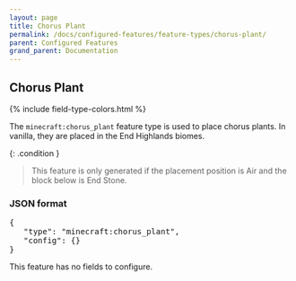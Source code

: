 ```yaml
---
layout: page
title: Chorus Plant
permalink: /docs/configured-features/feature-types/chorus-plant/
parent: Configured Features
grand_parent: Documentation
---
```


## Chorus Plant

<head>
    {% include field-type-colors.html %}
</head>

The `minecraft:chorus_plant` feature type is used to place chorus plants. In vanilla, they are placed in the End Highlands biomes.

{: .condition }
> This feature is only generated if the placement position is Air and the block below is End Stone.

### JSON format

<pre>
{
   "type": "minecraft:chorus_plant",
   "config": {}
}
</pre>

This feature has no fields to configure.